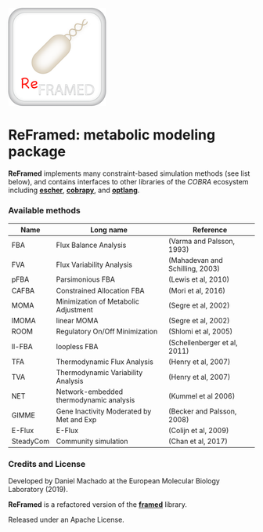 ![ReFramed](reframed_logo.png)

# ReFramed: metabolic modeling package

**ReFramed** implements many constraint-based simulation methods (see list below), and contains interfaces to other
libraries of the *COBRA* ecosystem including [**escher**](https://escher.github.io),
[**cobrapy**](https://opencobra.github.io/cobrapy/), and [**optlang**](https://github.com/biosustain/optlang).

### Available methods

Name | Long name | Reference
--- | --- | ---
FBA | Flux Balance Analysis | (Varma and Palsson, 1993)
FVA | Flux Variability Analysis | (Mahadevan and Schilling, 2003)
pFBA | Parsimonious FBA | (Lewis et al, 2010)
CAFBA | Constrained Allocation FBA | (Mori et al, 2016)
MOMA | Minimization of Metabolic Adjustment | (Segre et al, 2002)
lMOMA | linear MOMA | (Segre et al, 2002)
ROOM | Regulatory On/Off Minimization | (Shlomi et al, 2005)
ll-FBA | loopless FBA | (Schellenberger et al, 2011)
TFA | Thermodynamic Flux Analysis | (Henry et al, 2007)
TVA | Thermodynamic Variability Analysis | (Henry et al, 2007)
NET | Network-embedded thermodynamic analysis |  (Kummel et al 2006)
GIMME | Gene Inactivity Moderated by Met and Exp | (Becker and Palsson, 2008)
E-Flux | E-Flux | (Colijn et al, 2009)
SteadyCom | Community simulation | (Chan et al, 2017)

### Credits and License

Developed by Daniel Machado at the European Molecular Biology Laboratory (2019).

**ReFramed** is a refactored version of the [**framed**](https://github.com/cdanielmachado/framed) library.

Released under an Apache License.

